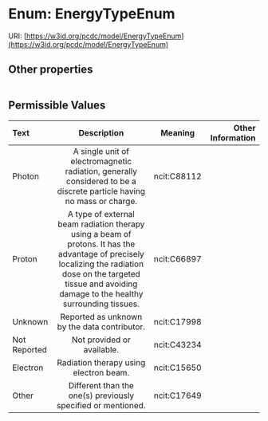
# Enum: EnergyTypeEnum




URI: [https://w3id.org/pcdc/model/EnergyTypeEnum](https://w3id.org/pcdc/model/EnergyTypeEnum)


## Other properties

|  |  |  |
| --- | --- | --- |

## Permissible Values

| Text | Description | Meaning | Other Information |
| :--- | :---: | :---: | ---: |
| Photon | A single unit of electromagnetic radiation, generally considered to be a discrete particle having no mass or charge. | ncit:C88112 |  |
| Proton | A type of external beam radiation therapy using a beam of protons. It has the advantage of precisely localizing the radiation dose on the targeted tissue and avoiding damage to the healthy surrounding tissues. | ncit:C66897 |  |
| Unknown | Reported as unknown by the data contributor. | ncit:C17998 |  |
| Not Reported | Not provided or available. | ncit:C43234 |  |
| Electron | Radiation therapy using electron beam. | ncit:C15650 |  |
| Other | Different than the one(s) previously specified or mentioned. | ncit:C17649 |  |


